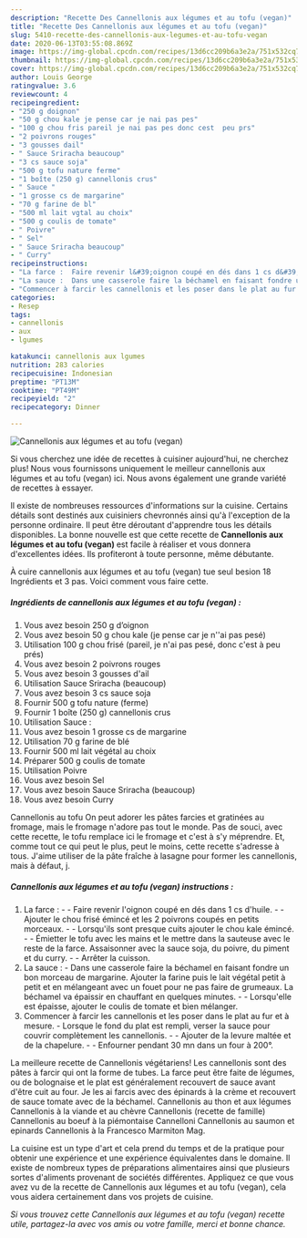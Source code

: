 ```yaml
---
description: "Recette Des Cannellonis aux légumes et au tofu (vegan)"
title: "Recette Des Cannellonis aux légumes et au tofu (vegan)"
slug: 5410-recette-des-cannellonis-aux-legumes-et-au-tofu-vegan
date: 2020-06-13T03:55:08.869Z
image: https://img-global.cpcdn.com/recipes/13d6cc209b6a3e2a/751x532cq70/cannellonis-aux-legumes-et-au-tofu-vegan-photo-principale-de-la-recette.jpg
thumbnail: https://img-global.cpcdn.com/recipes/13d6cc209b6a3e2a/751x532cq70/cannellonis-aux-legumes-et-au-tofu-vegan-photo-principale-de-la-recette.jpg
cover: https://img-global.cpcdn.com/recipes/13d6cc209b6a3e2a/751x532cq70/cannellonis-aux-legumes-et-au-tofu-vegan-photo-principale-de-la-recette.jpg
author: Louis George
ratingvalue: 3.6
reviewcount: 4
recipeingredient:
- "250 g doignon"
- "50 g chou kale je pense car je nai pas pes"
- "100 g chou fris pareil je nai pas pes donc cest  peu prs"
- "2 poivrons rouges"
- "3 gousses dail"
- " Sauce Sriracha beaucoup"
- "3 cs sauce soja"
- "500 g tofu nature ferme"
- "1 boîte (250 g) cannellonis crus"
- " Sauce "
- "1 grosse cs de margarine"
- "70 g farine de bl"
- "500 ml lait vgtal au choix"
- "500 g coulis de tomate"
- " Poivre"
- " Sel"
- " Sauce Sriracha beaucoup"
- " Curry"
recipeinstructions:
- "La farce :  Faire revenir l&#39;oignon coupé en dés dans 1 cs d&#39;huile.  Ajouter le chou frisé émincé et les 2 poivrons coupés en petits morceaux.  Lorsqu&#39;ils sont presque cuits ajouter le chou kale émincé.  Émietter le tofu avec les mains et le mettre dans la sauteuse avec le reste de la farce. Assaisonner avec la sauce soja, du poivre, du piment et du curry.  Arrêter la cuisson."
- "La sauce :  Dans une casserole faire la béchamel en faisant fondre un bon morceau de margarine. Ajouter la farine puis le lait végétal petit à petit et en mélangeant avec un fouet pour ne pas faire de grumeaux. La béchamel va épaissir en chauffant en quelques minutes.  Lorsqu&#39;elle est épaisse, ajouter le coulis de tomate et bien mélanger."
- "Commencer à farcir les cannellonis et les poser dans le plat au fur et à mesure.  Lorsque le fond du plat est rempli, verser la sauce pour couvrir complètement les cannellonis.  Ajouter de la levure maltée et de la chapelure.  Enfourner pendant 30 mn dans un four à 200°."
categories:
- Resep
tags:
- cannellonis
- aux
- lgumes

katakunci: cannellonis aux lgumes 
nutrition: 283 calories
recipecuisine: Indonesian
preptime: "PT13M"
cooktime: "PT49M"
recipeyield: "2"
recipecategory: Dinner

---
```



![Cannellonis aux légumes et au tofu (vegan)](https://img-global.cpcdn.com/recipes/13d6cc209b6a3e2a/751x532cq70/cannellonis-aux-legumes-et-au-tofu-vegan-photo-principale-de-la-recette.jpg)

Si vous cherchez une idée de recettes à cuisiner aujourd'hui, ne cherchez plus! Nous vous fournissons uniquement le meilleur cannellonis aux légumes et au tofu (vegan) ici. Nous avons également une grande variété de recettes à essayer.

Il existe de nombreuses ressources d'informations sur la cuisine. Certains détails sont destinés aux cuisiniers chevronnés ainsi qu'à l'exception de la personne ordinaire. Il peut être déroutant d'apprendre tous les détails disponibles. La bonne nouvelle est que cette recette de <strong> Cannellonis aux légumes et au tofu (vegan) </strong> est facile à réaliser et vous donnera d'excellentes idées. Ils profiteront à toute personne, même débutante.

<!--inarticleads1-->

À cuire cannellonis aux légumes et au tofu (vegan) tue seul besion 18 Ingrédients et 3 pas. Voici comment vous faire cette.

##### Ingrédients de cannellonis aux légumes et au tofu (vegan) :

1. Vous avez besoin 250 g d’oignon
1. Vous avez besoin 50 g chou kale (je pense car je n&#39;&#39;ai pas pesé)
1. Utilisation 100 g chou frisé (pareil, je n&#39;ai pas pesé, donc c&#39;est à peu prés)
1. Vous avez besoin 2 poivrons rouges
1. Vous avez besoin 3 gousses d&#39;ail
1. Utilisation  Sauce Sriracha (beaucoup)
1. Vous avez besoin 3 cs sauce soja
1. Fournir 500 g tofu nature (ferme)
1. Fournir 1 boîte (250 g) cannellonis crus
1. Utilisation  Sauce :
1. Vous avez besoin 1 grosse cs de margarine
1. Utilisation 70 g farine de blé
1. Fournir 500 ml lait végétal au choix
1. Préparer 500 g coulis de tomate
1. Utilisation  Poivre
1. Vous avez besoin  Sel
1. Vous avez besoin  Sauce Sriracha (beaucoup)
1. Vous avez besoin  Curry


Cannellonis au tofu On peut adorer les pâtes farcies et gratinées au fromage, mais le fromage n&#39;adore pas tout le monde. Pas de souci, avec cette recette, le tofu remplace ici le fromage et c&#39;est à s&#39;y méprendre. Et, comme tout ce qui peut le plus, peut le moins, cette recette s&#39;adresse à tous. J&#39;aime utiliser de la pâte fraîche à lasagne pour former les cannellonis, mais à défaut, j. 

<!--inarticleads2-->

##### Cannellonis aux légumes et au tofu (vegan) instructions :

1. La farce : -  - Faire revenir l&#39;oignon coupé en dés dans 1 cs d&#39;huile. -  - Ajouter le chou frisé émincé et les 2 poivrons coupés en petits morceaux. -  - Lorsqu&#39;ils sont presque cuits ajouter le chou kale émincé. -  - Émietter le tofu avec les mains et le mettre dans la sauteuse avec le reste de la farce. Assaisonner avec la sauce soja, du poivre, du piment et du curry. -  - Arrêter la cuisson.
1. La sauce :  - Dans une casserole faire la béchamel en faisant fondre un bon morceau de margarine. Ajouter la farine puis le lait végétal petit à petit et en mélangeant avec un fouet pour ne pas faire de grumeaux. La béchamel va épaissir en chauffant en quelques minutes. -  - Lorsqu&#39;elle est épaisse, ajouter le coulis de tomate et bien mélanger.
1. Commencer à farcir les cannellonis et les poser dans le plat au fur et à mesure.  - Lorsque le fond du plat est rempli, verser la sauce pour couvrir complètement les cannellonis. -  - Ajouter de la levure maltée et de la chapelure. -  - Enfourner pendant 30 mn dans un four à 200°.


La meilleure recette de Cannellonis végétariens! Les cannellonis sont des pâtes à farcir qui ont la forme de tubes. La farce peut être faite de légumes, ou de bolognaise et le plat est généralement recouvert de sauce avant d&#39;être cuit au four. Je les ai farcis avec des épinards à la crème et recouvert de sauce tomate avec de la béchamel. Cannellonis au thon et aux légumes Cannellonis à la viande et au chèvre Cannellonis (recette de famille) Cannellonis au boeuf à la piémontaise Cannelloni Cannellonis au saumon et epinards Cannellonis à la Francesco Marmiton Mag. 

<!--inarticleads1-->

<p>
La cuisine est un type d'art et cela prend du temps et de la pratique pour obtenir une expérience et une expérience équivalentes dans le domaine. Il existe de nombreux types de préparations alimentaires ainsi que plusieurs sortes d'aliments provenant de sociétés différentes. Appliquez ce que vous avez vu de la recette de Cannellonis aux légumes et au tofu (vegan), cela vous aidera certainement dans vos projets de cuisine.
</p>

<p>
<i>Si vous trouvez cette Cannellonis aux légumes et au tofu (vegan) recette utile, partagez-la avec vos amis ou votre famille, merci et bonne chance.</i>
</p>
